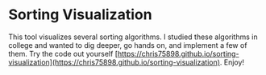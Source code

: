 # Sorting Visualization

This tool visualizes several sorting algorithms. I studied these algorithms in college and wanted to dig deeper, go hands on, and implement a few of them. Try the code out yourself [https://chris75898.github.io/sorting-visualization](https://chris75898.github.io/sorting-visualization). Enjoy!
